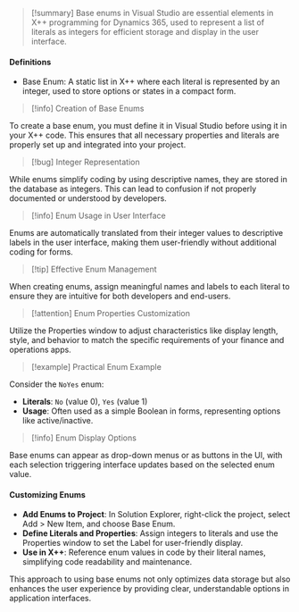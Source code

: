 >[!summary]
>Base enums in Visual Studio are essential elements in X++ programming for Dynamics 365, used to represent a list of literals as integers for efficient storage and display in the user interface.
#### Definitions
- Base Enum: A static list in X++ where each literal is represented by an integer, used to store options or states in a compact form.

>[!info] Creation of Base Enums

To create a base enum, you must define it in Visual Studio before using it in your X++ code. This ensures that all necessary properties and literals are properly set up and integrated into your project.

>[!bug] Integer Representation

While enums simplify coding by using descriptive names, they are stored in the database as integers. This can lead to confusion if not properly documented or understood by developers.

>[!info] Enum Usage in User Interface

Enums are automatically translated from their integer values to descriptive labels in the user interface, making them user-friendly without additional coding for forms.

>[!tip] Effective Enum Management

When creating enums, assign meaningful names and labels to each literal to ensure they are intuitive for both developers and end-users.

>[!attention] Enum Properties Customization

Utilize the Properties window to adjust characteristics like display length, style, and behavior to match the specific requirements of your finance and operations apps.

>[!example] Practical Enum Example

Consider the `NoYes` enum:
- **Literals**: `No` (value 0), `Yes` (value 1)
- **Usage**: Often used as a simple Boolean in forms, representing options like active/inactive.

>[!info] Enum Display Options

Base enums can appear as drop-down menus or as buttons in the UI, with each selection triggering interface updates based on the selected enum value.

#### Customizing Enums
- **Add Enums to Project**: In Solution Explorer, right-click the project, select Add > New Item, and choose Base Enum.
- **Define Literals and Properties**: Assign integers to literals and use the Properties window to set the Label for user-friendly display.
- **Use in X++**: Reference enum values in code by their literal names, simplifying code readability and maintenance.

This approach to using base enums not only optimizes data storage but also enhances the user experience by providing clear, understandable options in application interfaces.
